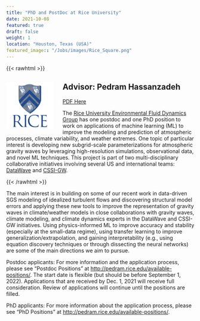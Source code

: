 ```yaml
---
title: "PhD and PostDoc at Rice University"
date: 2021-10-08 
featured: true
draft: false
weight: 1
location: "Houston, Texas (USA)"
featured_image:: "/Jobs/images/Rice_Square.png"
---
```

{{< rawhtml >}}
<div>
<img src="/Jobs/images/Rice_Square.png" alt="University Logo" style="float:left;width:25%;height:25%;padding:0 25px 0 0;">
<h2> Advisor: Pedram Hassanzadeh </h2>                                           
<!-- ![logo](/Jobs/images/Rice_Square.png) -->
<a href="/Jobs/Rice_Ad.pdf">PDF Here</a>
  <p> The <a href="http://pedram.rice.edu/">Rice University Environmental Fluid Dynamics Group</a> has one postdoc and one PhD position to work on applications of machine learning (ML) to improve the modeling and prediction of atmospheric processes, climate variability, and weather extremes. One topic of particular interest is developing new subgrid-scale parameterizations for atmospheric gravity waves by leveraging high-resolution simulations, observational data, and novel ML techniques. This project is part of two multi-disciplinary collaborative initiatives involving several US and international teams: <a href="https://datawaveproject.github.io/">DataWave</a> and <a href="https://cssi-gws.github.io/">CSSI-GW</a>. </p>
</div> 
{{< /rawhtml >}}
<!--more-->

The main interest is in building on some of our recent work in data-driven SGS modeling of idealized turbulent flows and discovering structural model errors and applying these new tools to improve the representation of gravity waves in climate/weather models in close collaborations with gravity waves, climate modeling, and climate dynamics experts in the DataWave and CSSI-GW initiatives. Using physics-informed ML to improve accuracy and stability (especially at the small-data regime), using transfer learning to improve generalization/extrapolation, and gaining interpretability (e.g., using equation discovery techniques or through dissecting the neural networks) are some of the main directions we aim to pursue. 

Postdoc applicants: For more information and the application process, please see “Postdoc Positions” at http://pedram.rice.edu/available-positions/. The start date is flexible (but should be before September 1, 2022). Applications that are received by Dec. 1, 2021 will receive full consideration. Review of applications will continue until the positions are filled.

PhD applicants: For more information about the application process, please see “PhD Positions” at http://pedram.rice.edu/available-positions/.
